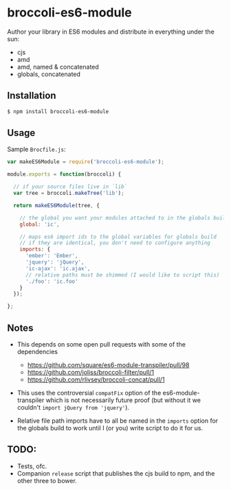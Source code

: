 broccoli-es6-module
===================

Author your library in ES6 modules and distribute in everything under
the sun:

- cjs
- amd
- amd, named & concatenated
- globals, concatenated

Installation
------------

```sh
$ npm install broccoli-es6-module
```

Usage
-----

Sample `Brocfile.js`:

```js
var makeES6Module = require('broccoli-es6-module');

module.exports = function(broccoli) {

  // if your source files live in `lib`
  var tree = broccoli.makeTree('lib');

  return makeES6Module(tree, {

    // the global you want your modules attached to in the globals build
    global: 'ic',

    // maps es6 import ids to the global variables for globals build
    // if they are identical, you don't need to configure anything
    imports: {
      'ember': 'Ember',
      'jquery': 'jQuery',
      'ic-ajax': 'ic.ajax',
      // relative paths must be shimmed (I would like to script this)
      './foo': 'ic.foo'
    }
  });

};
```

Notes
-----

- This depends on some open pull requests with some of the dependencies
  - https://github.com/square/es6-module-transpiler/pull/98
  - https://github.com/joliss/broccoli-filter/pull/1
  - https://github.com/rlivsey/broccoli-concat/pull/1

- This uses the controversial `compatFix` option of the
  es6-module-transpiler which is not necessarily future proof (but
  without it we couldn't `import jQuery from 'jquery'`).

- Relative file path imports have to all be named in the `imports`
  option for the globals build to work until I (or you) write script to
  do it for us.

TODO:
-----

- Tests, ofc.
- Companion `release` script that publishes the cjs build to npm, and
  the other three to bower.

